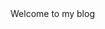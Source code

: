 <!DOCTYPE html>
<html>
<head>
<title>Your awesome title</title>
</head>

<body>
Welcome to my blog
</body>

</html>
